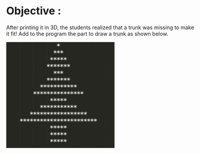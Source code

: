 # Objective :
After printing it in 3D, the students realized that a trunk was missing to make it fit!
Add to the program the part to draw a trunk as shown below.

![Picture Level 2](https://github.com/ThomasSEGALEN/ChristmasTree/blob/main/Level%202/Level2.PNG)